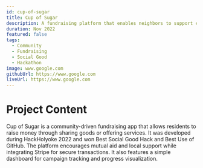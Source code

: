 ```yaml
---
id: cup-of-sugar
title: Cup of Sugar
description: A fundraising platform that enables neighbors to support each other by offering goods and services.
duration: Nov 2022
featured: false
tags:
  - Community
  - Fundraising
  - Social Good
  - Hackathon
image: www.google.com
githubUrl: https://www.google.com
liveUrl: https://www.google.com
---
```


# Project Content

Cup of Sugar is a community-driven fundraising app that allows residents to raise money through sharing goods or offering services. It was developed during HackHolyoke 2022 and won Best Social Good Hack and Best Use of GitHub. The platform encourages mutual aid and local support while integrating Stripe for secure transactions. It also features a simple dashboard for campaign tracking and progress visualization.

